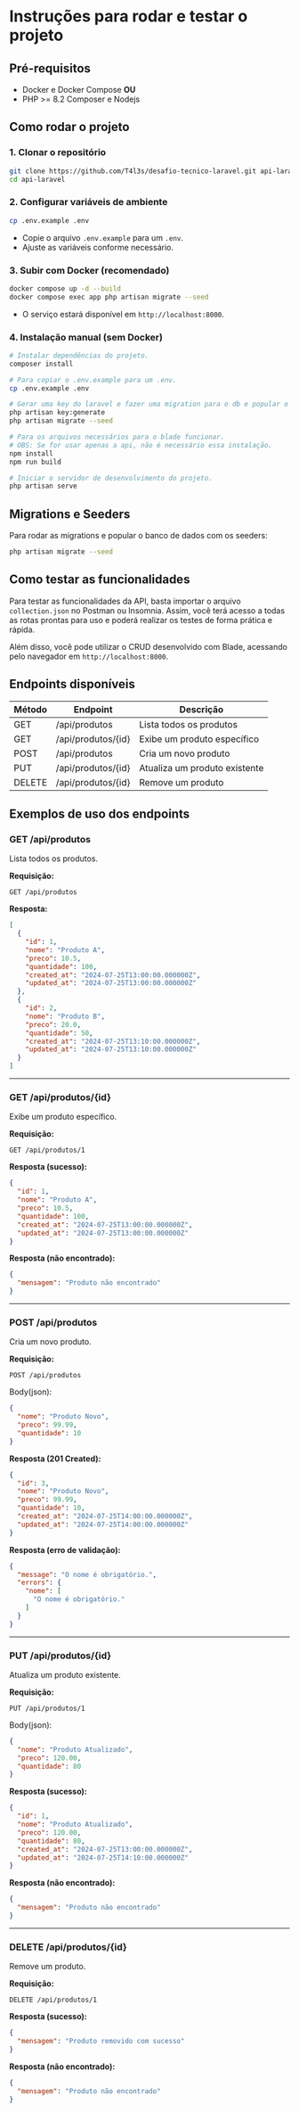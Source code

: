 # Instruções para rodar e testar o projeto

## Pré-requisitos

- Docker e Docker Compose **OU**
- PHP >= 8.2 Composer e Nodejs

## Como rodar o projeto

### 1. Clonar o repositório
```bash
git clone https://github.com/T4l3s/desafio-tecnico-laravel.git api-laravel
cd api-laravel
```

### 2. Configurar variáveis de ambiente

```bash
cp .env.example .env
```

- Copie o arquivo `.env.example` para um `.env`.
- Ajuste as variáveis conforme necessário.

### 3. Subir com Docker (recomendado)
```bash
docker compose up -d --build
docker compose exec app php artisan migrate --seed
```
- O serviço estará disponível em `http://localhost:8000`.

### 4. Instalação manual (sem Docker)
```bash
# Instalar dependências do projeto.
composer install

# Para copiar o .env.example para um .env.
cp .env.example .env

# Gerar uma key do laravel e fazer uma migration para o db e popular o mesmo.
php artisan key:generate
php artisan migrate --seed

# Para os arquivos necessários para o blade funcionar.
# OBS: Se for usar apenas a api, não é necessário essa instalação.
npm install
npm run build

# Iniciar o servidor de desenvolvimento do projeto.
php artisan serve
```

## Migrations e Seeders

Para rodar as migrations e popular o banco de dados com os seeders:
```bash
php artisan migrate --seed
```

## Como testar as funcionalidades

Para testar as funcionalidades da API, basta importar o arquivo `collection.json` no Postman ou Insomnia. Assim, você terá acesso a todas as rotas prontas para uso e poderá realizar os testes de forma prática e rápida.

Além disso, você pode utilizar o CRUD desenvolvido com Blade, acessando pelo navegador em `http://localhost:8000`.

## Endpoints disponíveis

| Método  | Endpoint                | Descrição                              |
|---------|-------------------------|----------------------------------------|
| GET     | /api/produtos           | Lista todos os produtos                |
| GET     | /api/produtos/{id}      | Exibe um produto específico            |
| POST    | /api/produtos           | Cria um novo produto                   |
| PUT     | /api/produtos/{id}      | Atualiza um produto existente          |
| DELETE  | /api/produtos/{id}      | Remove um produto                      |


## Exemplos de uso dos endpoints

### GET /api/produtos
Lista todos os produtos.

**Requisição:**
```http
GET /api/produtos
```

**Resposta:**
```json
[
  {
    "id": 1,
    "nome": "Produto A",
    "preco": 10.5,
    "quantidade": 100,
    "created_at": "2024-07-25T13:00:00.000000Z",
    "updated_at": "2024-07-25T13:00:00.000000Z"
  },
  {
    "id": 2,
    "nome": "Produto B",
    "preco": 20.0,
    "quantidade": 50,
    "created_at": "2024-07-25T13:10:00.000000Z",
    "updated_at": "2024-07-25T13:10:00.000000Z"
  }
]
```

---

### GET /api/produtos/{id}
Exibe um produto específico.

**Requisição:**
```http
GET /api/produtos/1
```

**Resposta (sucesso):**
```json
{
  "id": 1,
  "nome": "Produto A",
  "preco": 10.5,
  "quantidade": 100,
  "created_at": "2024-07-25T13:00:00.000000Z",
  "updated_at": "2024-07-25T13:00:00.000000Z"
}
```
**Resposta (não encontrado):**
```json
{
  "mensagem": "Produto não encontrado"
}
```

---

### POST /api/produtos
Cria um novo produto.

**Requisição:**
```http
POST /api/produtos
```

Body(json):
```json
{
  "nome": "Produto Novo",
  "preco": 99.99,
  "quantidade": 10
}
```

**Resposta (201 Created):**
```json
{
  "id": 3,
  "nome": "Produto Novo",
  "preco": 99.99,
  "quantidade": 10,
  "created_at": "2024-07-25T14:00:00.000000Z",
  "updated_at": "2024-07-25T14:00:00.000000Z"
}
```
**Resposta (erro de validação):**
```json
{
  "message": "O nome é obrigatório.",
  "errors": {
    "nome": [
      "O nome é obrigatório."
    ]
  }
}
```

---

### PUT /api/produtos/{id}
Atualiza um produto existente.

**Requisição:**
```http
PUT /api/produtos/1
```

Body(json):
```json
{
  "nome": "Produto Atualizado",
  "preco": 120.00,
  "quantidade": 80
}
```
**Resposta (sucesso):**
```json
{
  "id": 1,
  "nome": "Produto Atualizado",
  "preco": 120.00,
  "quantidade": 80,
  "created_at": "2024-07-25T13:00:00.000000Z",
  "updated_at": "2024-07-25T14:10:00.000000Z"
}
```
**Resposta (não encontrado):**
```json
{
  "mensagem": "Produto não encontrado"
}
```

---

### DELETE /api/produtos/{id}
Remove um produto.

**Requisição:**
```http
DELETE /api/produtos/1
```
**Resposta (sucesso):**
```json
{
  "mensagem": "Produto removido com sucesso"
}
```
**Resposta (não encontrado):**
```json
{
  "mensagem": "Produto não encontrado"
}
```

